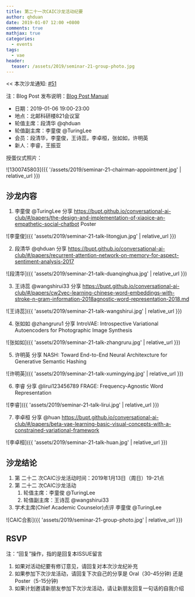 ```yaml
---
title: 第二十一次CAIC沙龙活动纪要
author: qhduan
date: 2019-01-07 12:00 +0800
comments: true
mathjax: true
categories: 
  - events
tags:
  - vae
header:
  teaser: /assets/2019/seminar-21-group-photo.jpg
---
```


<< 本次沙龙通知: [#51](https://github.com/BUPT/ai-ml.club/issues/51)

注：Blog Post 发布说明：[Blog Post Manual](https://github.com/BUPT/ai-ml.club/wiki/Blog-Post-Manual)

- 日期：2019-01-06 19:00-23:00
- 地点：北邮科研楼821会议室
- 轮值主席：段清华 @qhduan
- 轮值副主席：李童俊 @TuringLee
- 会员：段清华，李童俊，王诗蕊，李卓桓，张如如，许明英
- 新人：李睿，王振亚

授蛋仪式照片：

![1300745803]({{ '/assets/2019/seminar-21-chairman-appointment.jpg' | relative_url }})

## 沙龙内容

1. 李童俊 @TuringLee 分享 https://bupt.github.io/conversational-ai-club/#/papers/the-design-and-implementation-of-xiaoice-an-empathetic-social-chatbot
Poster

![李童俊]({{ 'assets/2019/seminar-21-talk-litongjun.jpg' | relative_url }})


2. 段清华 @qhduan 分享 https://bupt.github.io/conversational-ai-club/#/papers/recurrent-attention-network-on-memory-for-aspect-sentiment-analysis-2017

![段清华]({{ 'assets/2019/seminar-21-talk-duanqinghua.jpg' | relative_url }})


3. 王诗蕊 @wangshirui33 分享 https://bupt.github.io/conversational-ai-club/#/papers/cw2vec-learning-chinese-word-embeddings-with-stroke-n-gram-information-2018agnostic-word-representation-2018.md


![王诗蕊]({{ 'assets/2019/seminar-21-talk-wangshirui.jpg' | relative_url }})


4. 张如如 @zhangruru1 分享 IntroVAE: Introspective Variational Autoencoders for Photographic Image Synthesis

![张如如]({{ 'assets/2019/seminar-21-talk-zhangruru.jpg' | relative_url }})


5. 许明英 分享 NASH: Toward End-to-End Neural Architexcture for Generative Semantic Hashing

![许明英]({{ 'assets/2019/seminar-21-talk-xumingying.jpg' | relative_url }})

6. 李睿 分享 @lirui123456789 FRAGE: Frequency-Agnostic Word Representation

![李睿]({{ 'assets/2019/seminar-21-talk-lirui.jpg' | relative_url }})


7. 李卓桓 分享 @huan https://bupt.github.io/conversational-ai-club/#/papers/beta-vae-learning-basic-visual-concepts-with-a-constrained-variational-framework

![李卓桓]({{ 'assets/2019/seminar-21-talk-huan.jpg' | relative_url }})

## 沙龙结论

1. 第 二十二 次CAIC沙龙活动时间：2019年1月13日（周日）19-21点
1. 第 二十二 次CAIC沙龙活动
    1. 轮值主席：李童俊 @TuringLee
    2. 轮值副主席：王诗蕊 @wangshirui33
1. 学术主席(Chief Academic Counselor)点评 李童俊 @TuringLee


![CAIC合影]({{ 'assets/2019/seminar-21-group-photo.jpg' | relative_url }})

## RSVP

注：“回复”操作，指的是回复本ISSUE留言

1. 如果对活动纪要有修订意见，请回复对本次沙龙纪补充
1. 如果参加下次沙龙活动，请回复下次自己的分享是 Oral（30-45分钟) 还是Poster（5-15分钟)
1. 如果计划邀请新朋友参加下次沙龙活动，请让新朋友回复一句话的自我介绍